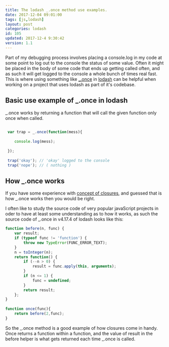 ```yaml
---
title: The lodash _.once method use examples.
date: 2017-12-04 09:01:00
tags: [js,lodash]
layout: post
categories: lodash
id: 105
updated: 2017-12-4 9:30:42
version: 1.1
---
```


Part of my debugging process involves placing a console.log in my code at some point to log out to the console the status of some value. Often it might be placed in the body of some code that ends up getting called often, and as such it will get logged to the console a whole bunch of times real fast. This is where using something like [\_.once](https://lodash.com/docs/4.17.4#once) in [lodash](https://lodash.com/) can be helpful when working on a project that uses lodash as part of it's codebase.

<!-- more -->

## Basic use example of \_.once in lodash

\_.once works by returning a function that will call the given function only once when called.

```js
 
 var trap = _.once(function(mess){
 
    console.log(mess);
 
 });
 
 trap('okay'); // 'okay' logged to the console
 trap('nope'); // ( nothing )
```

## How \_.once works

If you have some experience with [concept of closures](https://en.wikipedia.org/wiki/Closure_(computer_programming)), and guessed that is how \_.once works then you would be right.

I often like to study the source code of very popular javaScript projects in oder to have at least some understanding as to how it works, as such the source code of \_.once in v4.17.4 of lodash looks like this:

```js
function before(n, func) {
    var result;
    if (typeof func != 'function') {
        throw new TypeError(FUNC_ERROR_TEXT);
    }
    n = toInteger(n);
    return function() {
        if (--n > 0) {
            result = func.apply(this, arguments);
        }
        if (n <= 1) {
            func = undefined;
        }
        return result;
    };
}
 
function once(func){
    return before(2,func);
}
```

So the \_.once method is a good example of how closures come in handy. Once returns a function within a function, and the value of result in the before helper is what gets returned each time \_.once is called.